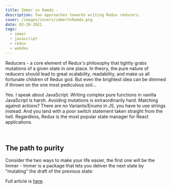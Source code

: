 ```yaml
---
title: Immer vs Ramda -
description: Two approaches towards writing Redux reducers.
cover: /images/covers/immerVsRamda.png
date: 02-20-2021
tags:
  - immer
  - javascript
  - redux
  - webdev
---
```


Reducers - a core element of Redux's philosophy that tightly grabs mutations of a given state in one place. In theory, the pure nature of reducers should lead to great scalability, readability, and make us all fortunate children of Redux god. But even the brightest idea can be dimmed if thrown on the one most pediculous soil...

Yes. I speak about JavaScript. Writing complex pure functions in vanilla JavaScript is harsh. Avoiding mutations is extraordinarily hard. Matching against actions? There are no Variants/Enums in JS, you have to use strings instead. And you land with a poor switch statement taken straight from the hell. Regardless, Redux is the most popular state manager for React applications.

<br/>

## The path to purity

Consider the two ways to make your life easier, the first one will be the Immer - Immer is a package that lets you deliver the next state by "mutating" the draft of the previous state:

Full article is <a href="https://dev.to/fkrasnowski/immer-vs-ramda-two-approaches-towards-writing-redux-reducers-3fe0" target="\_blank" rel="noopener noreferrer">here</a>.
